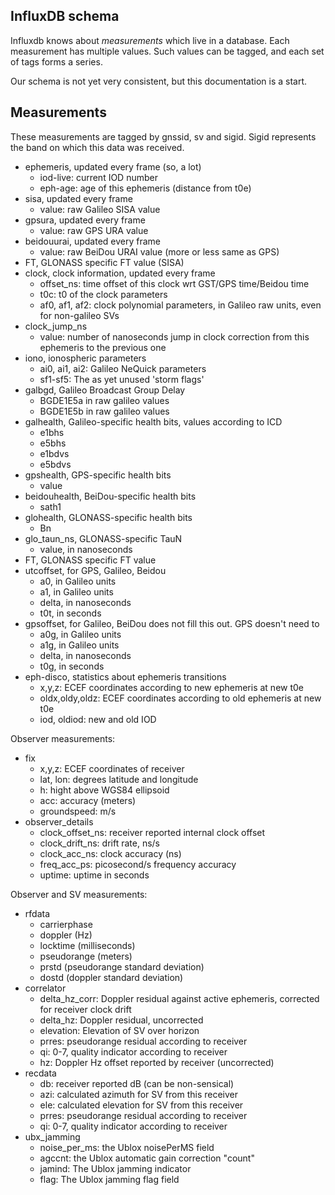 InfluxDB schema
---------------

Influxdb knows about *measurements* which live in a database. Each
measurement has multiple values. Such values can be tagged, and each set of
tags forms a series.

Our schema is not yet very consistent, but this documentation is a start.

Measurements
------------
These measurements are tagged by gnssid, sv and sigid. Sigid represents the
band on which this data was received.


 * ephemeris, updated every frame (so, a lot)
   * iod-live: current IOD number
   * eph-age: age of this ephemeris (distance from t0e)
 * sisa, updated every frame
   * value: raw Galileo SISA value
 * gpsura, updated every frame
   * value: raw GPS URA value
 * beidouurai, updated every frame
   * value: raw BeiDou URAI value (more or less same as GPS)
 * FT, GLONASS specific FT value (SISA)
 * clock, clock information, updated every frame
   * offset\_ns: time offset of this clock wrt GST/GPS time/Beidou time
   * t0c: t0 of the clock parameters
   * af0, af1, af2: clock polynomial parameters, in Galileo raw units, even for non-galileo SVs
 * clock\_jump\_ns
   * value: number of nanoseconds jump in clock correction from this
     ephemeris to the previous one
 * iono, ionospheric parameters
   * ai0, ai1, ai2: Galileo NeQuick parameters
   * sf1-sf5: The as yet unused 'storm flags'
 * galbgd, Galileo Broadcast Group Delay
   * BGDE1E5a in raw galileo values
   * BGDE1E5b in raw galileo values
 * galhealth, Galileo-specific health bits, values according to ICD
   * e1bhs
   * e5bhs
   * e1bdvs
   * e5bdvs
 * gpshealth, GPS-specific health bits
   * value
 * beidouhealth, BeiDou-specific health bits
   * sath1
 * glohealth, GLONASS-specific health bits
   * Bn
 * glo\_taun\_ns, GLONASS-specific TauN 
   * value, in nanoseconds
 * FT, GLONASS specific FT value
 * utcoffset, for GPS, Galileo, Beidou
   * a0, in Galileo units
   * a1, in Galileo units
   * delta, in nanoseconds
   * t0t, in seconds
 * gpsoffset, for Galileo, BeiDou does not fill this out. GPS doesn't need to
   * a0g, in Galileo units
   * a1g, in Galileo units
   * delta, in nanoseconds
   * t0g, in seconds
 * eph-disco, statistics about ephemeris transitions
   * x,y,z: ECEF coordinates according to new ephemeris at new t0e
   * oldx,oldy,oldz: ECEF coordinates according to old ephemeris at new t0e
   * iod, oldiod: new and old IOD

Observer measurements:

 * fix
   * x,y,z: ECEF coordinates of receiver
   * lat, lon: degrees latitude and longitude
   * h: hight above WGS84 ellipsoid
   * acc: accuracy (meters)
   * groundspeed: m/s
 * observer\_details
   * clock\_offset\_ns: receiver reported internal clock offset
   * clock\_drift\_ns: drift rate, ns/s
   * clock\_acc\_ns: clock accuracy (ns)
   * freq\_acc\_ps: picosecond/s frequency accuracy
   * uptime: uptime in seconds


Observer and SV measurements:

 * rfdata
   * carrierphase
   * doppler (Hz)
   * locktime (milliseconds)
   * pseudorange (meters)
   * prstd (pseudorange standard deviation)
   * dostd (doppler standard deviation)
 * correlator
   * delta\_hz\_corr: Doppler residual against active ephemeris, corrected for
     receiver clock drift
   * delta\_hz: Doppler residual, uncorrected
   * elevation: Elevation of SV over horizon
   * prres: pseudorange residual according to receiver
   * qi: 0-7, quality indicator according to receiver
   * hz: Doppler Hz offset reported by receiver (uncorrected)
 * recdata
   * db: receiver reported dB (can be non-sensical)
   * azi: calculated azimuth for SV from this receiver
   * ele: calculated elevation for SV from this receiver
   * prres: pseudorange residual according to receiver
   * qi: 0-7, quality indicator according to receiver
 * ubx\_jamming
   * noise\_per\_ms: the Ublox noisePerMS field
   * agccnt: the Ublox automatic gain correction "count"
   * jamind: The Ublox jamming indicator
   * flag: The Ublox jamming flag field

